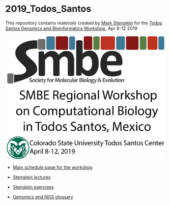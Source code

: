 # 2019_Todos_Santos

This repository contains materials created by [Mark Stenglein](http://stengleinlab.org) for the [Todos Santos Genomics and Bioinformatics Workshop](https://dbsloan.github.io/TS2019/), Apr 8-12 2019

<a href="https://dbsloan.github.io/TS2019/">
<img border="0" alt="Todos Santos workshop" src="./lectures/TS_WorkshopLogo.png">
</a>


- [Main schedule page for the workshop](https://dbsloan.github.io/TS2019/)

- [Stenglein lectures](./lectures/ReadMe.md)

- [Stenglein exercises](./exercises/ReadMe.md)

- [Genomics and NGS glossary](./Genomics_and_NGS_Glossary.md)
